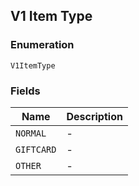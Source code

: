 ## V1 Item Type

### Enumeration

`V1ItemType`

### Fields

| Name | Description |
|  --- | --- |
| `NORMAL` | - |
| `GIFTCARD` | - |
| `OTHER` | - |

